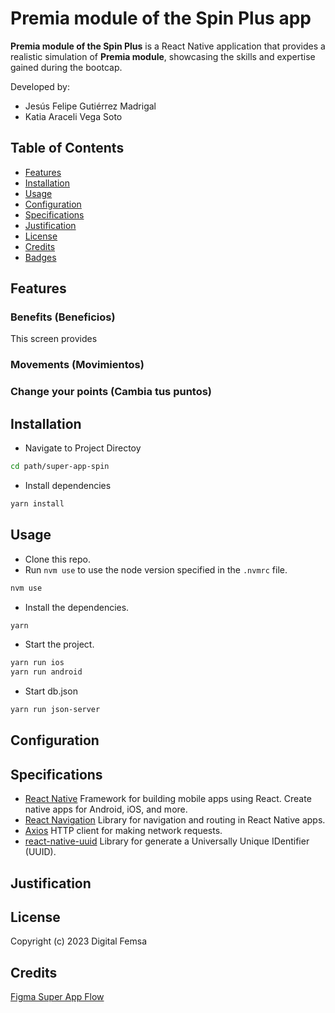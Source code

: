 # Premia module of the Spin Plus app

**Premia module of the Spin Plus** is a React Native application that provides a realistic simulation of **Premia module**, showcasing the skills and expertise gained during the bootcap.

Developed by:

- Jesús Felipe Gutiérrez Madrigal
- Katia Araceli Vega Soto

## Table of Contents

- [Features](#features)
- [Installation](#installation)
- [Usage](#usage)
- [Configuration](#configuration)
- [Specifications](#specifications)
- [Justification](#justification)
- [License](#license)
- [Credits](#credits)
- [Badges](#badges)

## Features

### Benefits (Beneficios)

This screen provides

### Movements (Movimientos)

### Change your points (Cambia tus puntos)

## Installation

- Navigate to Project Directoy

```bash
cd path/super-app-spin
```

- Install dependencies

```bash
yarn install
```

## Usage

- Clone this repo.
- Run `nvm use` to use the node version specified in the `.nvmrc` file.

```bash
nvm use
```

- Install the dependencies.

```bash
yarn
```

- Start the project.

```bash
yarn run ios
yarn run android
```

- Start db.json

```bash
yarn run json-server
```

## Configuration

## Specifications

- [React Native](https://reactnative.dev/) Framework for building mobile apps using React. Create native apps for Android, iOS, and more.
- [React Navigation](https://reactnavigation.org/) Library for navigation and routing in React Native apps.
- [Axios](https://axios-http.com/es/docs/intro) HTTP client for making network requests.
- [react-native-uuid](https://www.npmjs.com/package/react-native-uuid) Library for generate a Universally Unique IDentifier (UUID).

## Justification

## License

Copyright (c) 2023 Digital Femsa

## Credits

[Figma Super App Flow](https://www.figma.com/file/7vNlhvWCFxpILCCh93wp9P/Super-App--Flow?type=design&node-id=7622-210762&mode=design&t=KjbcAvlSwGql8QRu-0)
